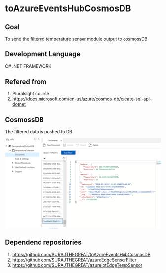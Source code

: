 # toAzureEventsHubCosmosDB
## Goal
To send the filtered temperature sensor module output to cosmossDB 
## Development Language 
 C# .NET FRAMEWORK
## Refered from 
1. Pluralsight course
2. https://docs.microsoft.com/en-us/azure/cosmos-db/create-sql-api-dotnet 

## CosmossDB

The filtered data is pushed to DB

![COSMOSSDB DOCS](CosmosDBOutput.PNG)

## Dependend repositories

1. https://github.com/SURAJTHEGREAT/toAzureEventsHubCosmosDB
2. https://github.com/SURAJTHEGREAT/azureEdgeSensorFilter
3. https://github.com/SURAJTHEGREAT/azureIotEdgeTempSensor
